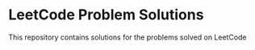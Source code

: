 # LeetCode Problem Solutions
This repository contains solutions for the problems solved on LeetCode
